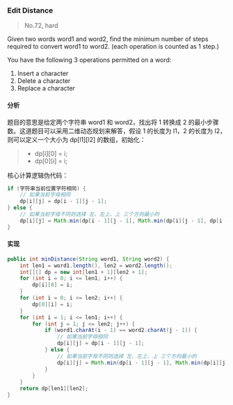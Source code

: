 ### Edit Distance

> No.72, hard

Given two words word1 and word2, find the minimum number of steps required to convert word1 to word2. (each operation is counted as 1 step.)

You have the following 3 operations permitted on a word:

1. Insert a character
2. Delete a character
3. Replace a character

#### 分析

题目的意思是给定两个字符串 word1 和 word2，找出将 1 转换成 2 的最小步骤数。这道题目可以采用二维动态规划来解答，假设 1 的长度为 l1，2 的长度为 l2，则可以定义一个大小为 dp[l1][l2] 的数组，初始化：

> - dp[i][0] = i;
> - dp[0][i] = i;

核心计算逻辑伪代码：

```java
if (字符串当前位置字符相同) {
    // 如果当前字母相同
    dp[i][j] = dp[i - 1][j - 1];
} else {
    // 如果当前字母不同则选择 左、左上、上 三个方向最小的
    dp[i][j] = Math.min(dp[i - 1][j - 1], Math.min(dp[i][j - 1], dp[i - 1][j])) + 1;
}
```

#### 实现

```java
public int minDistance(String word1, String word2) {
    int len1 = word1.length(), len2 = word2.length();
    int[][] dp = new int[len1 + 1][len2 + 1];
    for (int i = 0; i <= len1; i++) {
        dp[i][0] = i;
    }
    for (int i = 0; i <= len2; i++) {
        dp[0][i] = i;
    }
    for (int i = 1; i <= len1; i++) {
        for (int j = 1; j <= len2; j++) {
            if (word1.charAt(i - 1) == word2.charAt(j - 1)) {
                // 如果当前字母相同
                dp[i][j] = dp[i - 1][j - 1];
            } else {
                // 如果当前字母不同则选择 左、左上、上 三个方向最小的
                dp[i][j] = Math.min(dp[i - 1][j - 1], Math.min(dp[i][j - 1], dp[i - 1][j])) + 1;
            }
        }
    }
    return dp[len1][len2];
}
```
